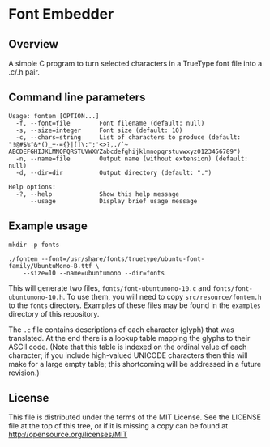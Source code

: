 Font Embedder
=============

Overview
--------

A simple C program to turn selected characters in a TrueType font file
into a .c/.h pair.

Command line parameters
-----------------------

    Usage: fontem [OPTION...]
      -f, --font=file        Font filename (default: null)
      -s, --size=integer     Font size (default: 10)
      -c, --chars=string     List of characters to produce (default: "!@#$%^&*()_+-={}|[]\:";'<>?,./`~ ABCDEFGHIJKLMNOPQRSTUVWXYZabcdefghijklmnopqrstuvwxyz0123456789")
      -n, --name=file        Output name (without extension) (default: null)
      -d, --dir=dir          Output directory (default: ".")

    Help options:
      -?, --help             Show this help message
          --usage            Display brief usage message

Example usage
-------------

    mkdir -p fonts

    ./fontem --font=/usr/share/fonts/truetype/ubuntu-font-family/UbuntuMono-B.ttf \
        --size=10 --name=ubuntumono --dir=fonts

This will generate two files, `fonts/font-ubuntumono-10.c` and
`fonts/font-ubuntumono-10.h`. To use them, you will need to copy
`src/resource/fontem.h` to the `fonts` directory. Examples of
these files may be found in the `examples` directory of this
repository.

The `.c` file contains descriptions of each character (glyph)
that was translated. At the end there is a lookup table mapping
the glyphs to their ASCII code. (Note that this table is indexed
on the ordinal value of each character; if you include high-valued
UNICODE characters then this will make for a large empty table;
this shortcoming will be addressed in a future revision.)

License
-------

This file is distributed under the terms of the MIT License.
See the LICENSE file at the top of this tree, or if it is missing a copy can
be found at http://opensource.org/licenses/MIT

